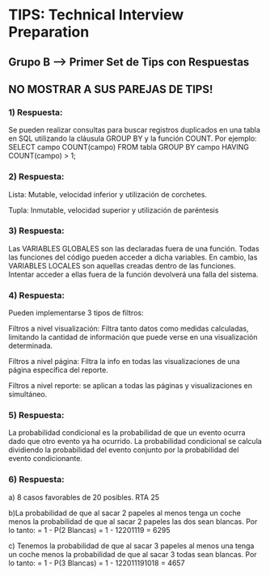 <h1>TIPS: Technical Interview Preparation</h1>
<h2>Grupo B --&gt; Primer Set de Tips con Respuestas</h2>
<h2>NO MOSTRAR A SUS PAREJAS DE TIPS!</h2>
<h3>1)  Respuesta:</h3>
<p>Se pueden realizar consultas para buscar registros duplicados en una tabla en SQL utilizando la cláusula GROUP BY y la función COUNT. Por ejemplo: 
SELECT campo
COUNT(campo) 
FROM tabla 
GROUP BY campo 
HAVING COUNT(campo) &gt; 1; </p>
<h3>2)  Respuesta:</h3>
<p>Lista: Mutable, velocidad inferior y utilización de corchetes.

Tupla: Inmutable, velocidad superior y utilización de paréntesis </p>
<h3>3)  Respuesta:</h3>
<p>Las VARIABLES GLOBALES son las declaradas fuera de una función. Todas las funciones del código pueden acceder a dicha variables. En cambio, las VARIABLES LOCALES son aquellas creadas dentro de las funciones. Intentar acceder a ellas fuera de la función devolverá una falla del sistema. </p>
<h3>4)  Respuesta:</h3>
<p>Pueden implementarse 3 tipos de filtros:</p>
<p>Filtros a nivel visualización: Filtra tanto datos como medidas calculadas, limitando la cantidad de información que puede verse en una visualización determinada.</p>
<p>Filtros a nivel página: Filtra la info en todas las visualizaciones de una página específica del reporte.</p>
<p>Filtros a nivel reporte: se aplican a todas las páginas y visualizaciones en simultáneo.</p>
<h3>5)  Respuesta:</h3>
<p>La probabilidad condicional es la probabilidad de que un evento ocurra dado que otro evento ya ha ocurrido. La probabilidad condicional se calcula dividiendo la probabilidad del evento conjunto por la probabilidad del evento condicionante.</p>
<h3>6)  Respuesta:</h3>
<p>a) 8 casos favorables de 20 posibles. RTA 25</p>
<p>b)La probabilidad de que al sacar 2 papeles al menos tenga un coche menos la probabilidad de que al sacar 2 papeles las dos sean blancas. Por lo tanto:
= 1 - P(2 Blancas)
= 1 - 12201119
= 6295</p>
<p>c) Tenemos la probabilidad de que al sacar 3 papeles al menos una tenga un coche menos la probabilidad de que al sacar 3 todas sean blancas. Por lo tanto:
= 1 - P(3 Blancas)
= 1 - 122011191018
= 4657</p>
